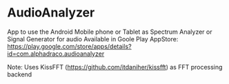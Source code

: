 # AudioAnalyzer
App to use the Android Mobile phone or Tablet as Spectrum Analyzer or Signal Generator for audio
Available in Goole Play AppStore: https://play.google.com/store/apps/details?id=com.alphadraco.audioanalyzer

Note: Uses KissFFT (https://github.com/itdaniher/kissfft) as FFT processing backend
